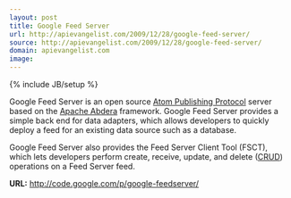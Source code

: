 ```yaml
---
layout: post
title: Google Feed Server
url: http://apievangelist.com/2009/12/28/google-feed-server/
source: http://apievangelist.com/2009/12/28/google-feed-server/
domain: apievangelist.com
image: 
---
```

{% include JB/setup %}<p>Google Feed Server is an open source <a title="Atom (standard)" rel="wikipedia" href="http://en.wikipedia.org/wiki/Atom_%28standard%29">Atom Publishing Protocol</a> server based on the <a title="Apache Abdera" rel="homepage" href="http://incubator.apache.org/abdera/">Apache Abdera</a> framework. Google Feed Server provides a simple back end for data adapters, which allows developers to quickly deploy a feed for an existing data source such as a database.<p></p>
Google Feed Server also provides the Feed Server Client Tool (FSCT), which lets developers perform create, receive, update, and delete (<a title="Create, read, update and delete" rel="wikipedia" href="http://en.wikipedia.org/wiki/Create%2C_read%2C_update_and_delete">CRUD</a>) operations on a Feed Server feed.<p></p>
<strong>URL:</strong> <a href="http://code.google.com/p/google-feedserver/">http://code.google.com/p/google-feedserver/</a></p>
